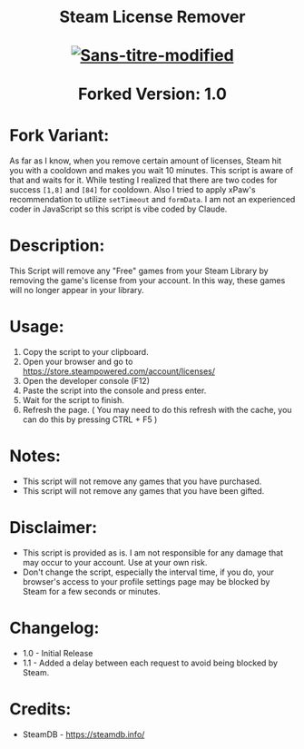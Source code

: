 <h1 align = "center">
    <br>
    Steam License Remover
    <br>
    <br>
    <a href="https://ibb.co/D55WXk5"><img src="https://i.ibb.co/LnnRw6n/Sans-titre-modified.png" alt="Sans-titre-modified" border="0"></a>
    <br>
    <br>
    Forked Version: 1.0
    <br>
</h1>


# Fork Variant:

As far as I know, when you remove certain amount of licenses, Steam hit you with a cooldown and makes you wait 10 minutes. This script is aware of that and waits for it. While testing I realized that there are two codes for success `[1,8]` and `[84]` for cooldown. Also I tried to apply xPaw's recommendation to utilize `setTimeout` and `formData`. I am not an experienced coder in JavaScript so this script is vibe coded by Claude.

# Description:

This Script will remove any "Free" games from your Steam Library by removing the game's license from your account. In this way, these games will no longer appear in your library.

# Usage:

1. Copy the script to your clipboard.
2. Open your browser and go to https://store.steampowered.com/account/licenses/
3. Open the developer console (F12)
4. Paste the script into the console and press enter.
5. Wait for the script to finish.
6. Refresh the page. ( You may need to do this refresh with the cache, you can do this by pressing CTRL + F5 )

# Notes:

- This script will not remove any games that you have purchased.
- This script will not remove any games that you have been gifted.

# Disclaimer:

- This script is provided as is. I am not responsible for any damage that may occur to your account. Use at your own risk.
- Don't change the script, especially the interval time, if you do, your browser's access to your profile settings page may be blocked by Steam for a few seconds or minutes.


# Changelog:

 - 1.0 - Initial Release
 - 1.1 - Added a delay between each request to avoid being blocked by Steam.

# Credits:

- SteamDB - https://steamdb.info/
